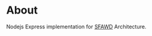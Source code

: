 # About
Nodejs Express implementation for [SFAWD](https://www.npmjs.com/package/sfawd) Architecture.
